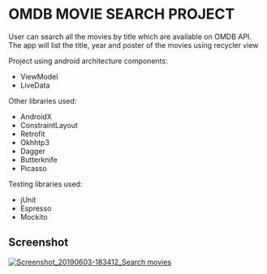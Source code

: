 # OMDB MOVIE SEARCH PROJECT
User can search all the movies by title which are available on OMDB API. The app will list the title, year and poster 
of the movies using recycler view

Project using android architecture components:
* ViewModel
* LiveData

Other libraries used:
* AndroidX
* ConstraintLayout
* Retrofit
* Okhhtp3
* Dagger
* Butterknife
* Picasso

Testing libraries used:
* jUnit
* Espresso
* Mockito

## Screenshot
[
![Screenshot_20190603-183412_Search movies](https://user-images.githubusercontent.com/6768278/58845090-b54f4700-862e-11e9-9043-a163b1af3e94.jpg)
](url)
